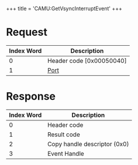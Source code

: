 +++
title = 'CAMU:GetVsyncInterruptEvent'
+++

# Request

| Index Word | Description                             |
|------------|-----------------------------------------|
| 0          | Header code \[0x00050040\]              |
| 1          | [Port](Camera_Services#Port "wikilink") |

# Response

| Index Word | Description                  |
|------------|------------------------------|
| 0          | Header code                  |
| 1          | Result code                  |
| 2          | Copy handle descriptor (0x0) |
| 3          | Event Handle                 |